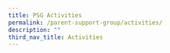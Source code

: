 ```yaml
---
title: PSG Activities
permalink: /parent-support-group/activities/
description: ""
third_nav_title: Activities
---
```


